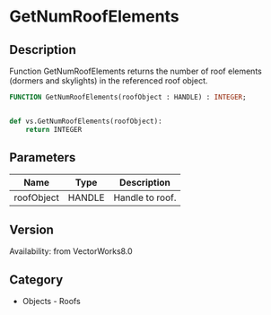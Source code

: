 # GetNumRoofElements

## Description
Function GetNumRoofElements returns the number of roof elements (dormers and skylights) in the referenced roof object.

```pascal
FUNCTION GetNumRoofElements(roofObject : HANDLE) : INTEGER;
```

```python

def vs.GetNumRoofElements(roofObject):
    return INTEGER
```

## Parameters
|Name|Type|Description|
|---|---|---|
|roofObject|HANDLE|Handle to roof.|

## Version
Availability: from VectorWorks8.0
## Category
* Objects - Roofs

